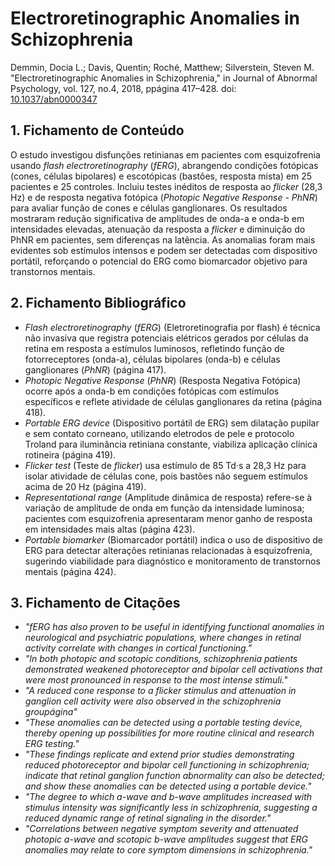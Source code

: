 # Electroretinographic Anomalies in Schizophrenia

Demmin, Docia L.; Davis, Quentin; Roché, Matthew; Silverstein, Steven M. "Electroretinographic Anomalies in Schizophrenia," in Journal of Abnormal Psychology, vol. 127, no.4, 2018, ppágina 417–428. doi: [10.1037/abn0000347](http://dx.doi.org/10.1037/abn0000347)

## 1. Fichamento de Conteúdo

O estudo investigou disfunções retinianas em pacientes com esquizofrenia usando *flash electroretinography* (*fERG*), abrangendo condições fotópicas (cones, células bipolares) e escotópicas (bastões, resposta mista) em 25 pacientes e 25 controles. Incluiu testes inéditos de resposta ao *flicker* (28,3 Hz) e de resposta negativa fotópica (*Photopic Negative Response* - *PhNR*) para avaliar função de cones e células ganglionares. Os resultados mostraram redução significativa de amplitudes de onda-a e onda-b em intensidades elevadas, atenuação da resposta a *flicker* e diminuição do PhNR em pacientes, sem diferenças na latência. As anomalias foram mais evidentes sob estímulos intensos e podem ser detectadas com dispositivo portátil, reforçando o potencial do ERG como biomarcador objetivo para transtornos mentais.

## 2. Fichamento Bibliográfico

* *Flash electroretinography* (*fERG*) (Eletroretinografia por flash) é técnica não invasiva que registra potenciais elétricos gerados por células da retina em resposta a estímulos luminosos, refletindo função de fotorreceptores (onda-a), células bipolares (onda-b) e células ganglionares (*PhNR*) (página 417).
* *Photopic Negative Response* (*PhNR*) (Resposta Negativa Fotópica) ocorre após a onda-b em condições fotópicas com estímulos específicos e reflete atividade de células ganglionares da retina (página 418).
* *Portable ERG device* (Dispositivo portátil de ERG) sem dilatação pupilar e sem contato corneano, utilizando eletrodos de pele e protocolo Troland para iluminância retiniana constante, viabiliza aplicação clínica rotineira (página 419).
* *Flicker test* (Teste de *flicker*) usa estímulo de 85 Td·s a 28,3 Hz para isolar atividade de células cone, pois bastões não seguem estímulos acima de 20 Hz (página 419).
* *Representational range* (Amplitude dinâmica de resposta) refere-se à variação de amplitude de onda em função da intensidade luminosa; pacientes com esquizofrenia apresentaram menor ganho de resposta em intensidades mais altas (página 423).
* *Portable biomarker* (Biomarcador portátil) indica o uso de dispositivo de ERG para detectar alterações retinianas relacionadas à esquizofrenia, sugerindo viabilidade para diagnóstico e monitoramento de transtornos mentais (página 424).

## 3. Fichamento de Citações

* _"fERG has also proven to be useful in identifying functional anomalies in neurological and psychiatric populations, where changes in retinal activity correlate with changes in cortical functioning."_
* _"In both photopic and scotopic conditions, schizophrenia patients demonstrated weakened photoreceptor and bipolar cell activations that were most pronounced in response to the most intense stimuli."_
* _"A reduced cone response to a flicker stimulus and attenuation in ganglion cell activity were also observed in the schizophrenia groupágina"_
* _"These anomalies can be detected using a portable testing device, thereby opening up possibilities for more routine clinical and research ERG testing."_
* _"These findings replicate and extend prior studies demonstrating reduced photoreceptor and bipolar cell functioning in schizophrenia; indicate that retinal ganglion function abnormality can also be detected; and show these anomalies can be detected using a portable device."_
* _"The degree to which a-wave and b-wave amplitudes increased with stimulus intensity was significantly less in schizophrenia, suggesting a reduced dynamic range of retinal signaling in the disorder."_
* _"Correlations between negative symptom severity and attenuated photopic a-wave and scotopic b-wave amplitudes suggest that ERG anomalies may relate to core symptom dimensions in schizophrenia."_